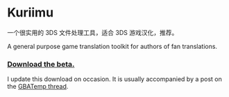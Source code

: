 # Kuriimu

一个很实用的 3DS 文件处理工具，适合 3DS 游戏汉化，推荐。

A general purpose game translation toolkit for authors of fan translations.

### [Download the beta.](http://sx.sytes.net/kuriimu/kuriimu-beta.rar)
I update this download on occasion. It is usually accompanied by a post on the [GBATemp thread](http://gbatemp.net/threads/release-kuriimu-a-general-purpose-game-translation-toolkit-for-authors-of-fan-translations.452375/).
